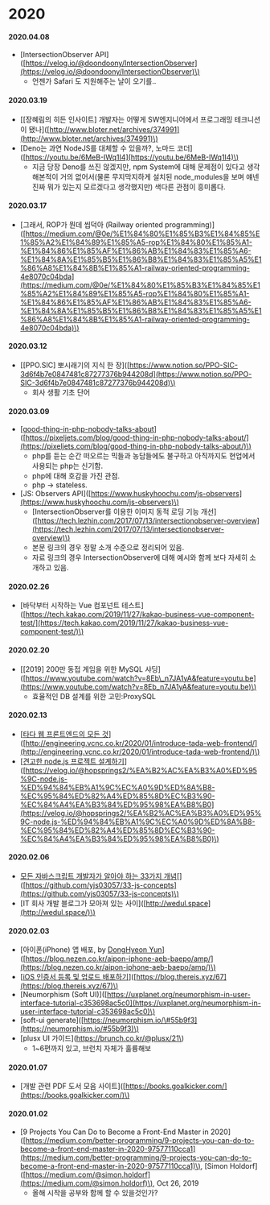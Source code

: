 # 2020

#### 2020.04.08

* \[IntersectionObserver API\]\([https://velog.io/@doondoony/IntersectionObserver](https://velog.io/@doondoony/IntersectionObserver)\)
  * 언젠가 Safari 도 지원해주는 날이 오기를..

#### 2020.03.19

* \[\[장혜림의 히든 인사이트\] 개발자는 어떻게 SW엔지니어에서 프로그래밍 테크니션이 됐나\]\([http://www.bloter.net/archives/374991](http://www.bloter.net/archives/374991)\)
* \[Deno는 과연 NodeJS를 대체할 수 있을까?, 노마드 코더\]\([https://youtu.be/6MeB-IWq1I4](https://youtu.be/6MeB-IWq1I4)\)
  * 지금 당장 Deno를 쓰진 않겠지만, npm System에 대해 문제점이 있다고 생각해본적이 거의 없어서\(물론 무지막지하게 설치된 node\_modules을 보며 얘넨 진짜 뭐가 있는지 모르겠다고 생각했지만\) 색다른 관점이 흥미롭다.

#### 2020.03.17

* \[그래서, ROP가 뭔데 씹덕아 \(Railway oriented programming\)\]\([https://medium.com/@0e/%E1%84%80%E1%85%B3%E1%84%85%E1%85%A2%E1%84%89%E1%85%A5-rop%E1%84%80%E1%85%A1-%E1%84%86%E1%85%AF%E1%86%AB%E1%84%83%E1%85%A6-%E1%84%8A%E1%85%B5%E1%86%B8%E1%84%83%E1%85%A5%E1%86%A8%E1%84%8B%E1%85%A1-railway-oriented-programming-4e8070c04bda](https://medium.com/@0e/%E1%84%80%E1%85%B3%E1%84%85%E1%85%A2%E1%84%89%E1%85%A5-rop%E1%84%80%E1%85%A1-%E1%84%86%E1%85%AF%E1%86%AB%E1%84%83%E1%85%A6-%E1%84%8A%E1%85%B5%E1%86%B8%E1%84%83%E1%85%A5%E1%86%A8%E1%84%8B%E1%85%A1-railway-oriented-programming-4e8070c04bda)\)

#### 2020.03.12

* \[\[PPO.SIC\] 뽀시래기의 지식 한 장\]\([https://www.notion.so/PPO-SIC-3d6f4b7e0847481c87277376b944208d](https://www.notion.so/PPO-SIC-3d6f4b7e0847481c87277376b944208d)\)
  * 회사 생활 기초 단어

#### 2020.03.09

* \[[good-thing-in-php-nobody-talks-about](https://pixeljets.com/blog/good-thing-in-php-nobody-talks-about/)\]\([https://pixeljets.com/blog/good-thing-in-php-nobody-talks-about/](https://pixeljets.com/blog/good-thing-in-php-nobody-talks-about/)\)
  * php를 듣는 순간 떠오르는 믹들과 농담들에도 불구하고 아직까지도 현업에서 사용되는 php는 신기함.
  * php에 대해 호감을 가진 관점.
  * php -&gt; stateless.
* \[JS: Observers API\]\([https://www.huskyhoochu.com/js-observers](https://www.huskyhoochu.com/js-observers)\)
  * \[IntersectionObserver를 이용한 이미지 동적 로딩 기능 개선\]\([https://tech.lezhin.com/2017/07/13/intersectionobserver-overview](https://tech.lezhin.com/2017/07/13/intersectionobserver-overview)\)
  * 본문 링크의 경우 정말 소개 수준으로 정리되어 있음.
  * 자료 링크의 경우 IntersectionObserver에 대해 예시와 함께 보다 자세히 소개하고 있음.

#### 2020.02.26

* \[바닥부터 시작하는 Vue 컴포넌트 테스트\]\([https://tech.kakao.com/2019/11/27/kakao-business-vue-component-test/](https://tech.kakao.com/2019/11/27/kakao-business-vue-component-test/)\)

#### 2020.02.20

* \[\[2019\] 200만 동접 게임을 위한 MySQL 샤딩\]\([https://www.youtube.com/watch?v=8Eb\_n7JA1yA&feature=youtu.be](https://www.youtube.com/watch?v=8Eb_n7JA1yA&feature=youtu.be)\)
  * 효율적인 DB 설계를 위한 고민:ProxySQL

#### 2020.02.13

* \[[타다 웹 프론트엔드의 모든 것](http://engineering.vcnc.co.kr/2020/01/introduce-tada-web-frontend/)\]\([http://engineering.vcnc.co.kr/2020/01/introduce-tada-web-frontend/](http://engineering.vcnc.co.kr/2020/01/introduce-tada-web-frontend/)\)
* \[[견고한 node.js 프로젝트 설계하기](https://velog.io/@hopsprings2/%EA%B2%AC%EA%B3%A0%ED%95%9C-node.js-%ED%94%84%EB%A1%9C%EC%A0%9D%ED%8A%B8-%EC%95%84%ED%82%A4%ED%85%8D%EC%B3%90-%EC%84%A4%EA%B3%84%ED%95%98%EA%B8%B0)\]\([https://velog.io/@hopsprings2/%EA%B2%AC%EA%B3%A0%ED%95%9C-node.js-%ED%94%84%EB%A1%9C%EC%A0%9D%ED%8A%B8-%EC%95%84%ED%82%A4%ED%85%8D%EC%B3%90-%EC%84%A4%EA%B3%84%ED%95%98%EA%B8%B0](https://velog.io/@hopsprings2/%EA%B2%AC%EA%B3%A0%ED%95%9C-node.js-%ED%94%84%EB%A1%9C%EC%A0%9D%ED%8A%B8-%EC%95%84%ED%82%A4%ED%85%8D%EC%B3%90-%EC%84%A4%EA%B3%84%ED%95%98%EA%B8%B0)\)

#### 2020.02.06

* [모든 자바스크립트 개발자가 알아야 하는 33가지 개념](https://github.com/yjs03057/33-js-concepts)\[\]\([https://github.com/yjs03057/33-js-concepts](https://github.com/yjs03057/33-js-concepts)\)
* \[IT 회사 개발 블로그가 모아져 있는 사이\]\([http://wedul.space](http://wedul.space/)\)

#### 2020.02.03

* \[아이폰\(iPhone\) 앱 배포, by [DongHyeon Yun](https://blog.nezen.co.kr/author/donghyeon/)\]\([https://blog.nezen.co.kr/aipon-iphone-aeb-baepo/amp/](https://blog.nezen.co.kr/aipon-iphone-aeb-baepo/amp/)\)
* \[[iOS 인증서 등록 및 업로드 배포하기](https://blog.thereis.xyz/67)\]\([https://blog.thereis.xyz/67](https://blog.thereis.xyz/67)\)
* \[Neumorphism \(Soft UI\)\]\([https://uxplanet.org/neumorphism-in-user-interface-tutorial-c353698ac5c0](https://uxplanet.org/neumorphism-in-user-interface-tutorial-c353698ac5c0)\)
* \[soft-ui generate\]\([https://neumorphism.io/\#55b9f3](https://neumorphism.io/#55b9f3)\)
* \[plusx UI 가이드\]\(https://brunch.co.kr/@plusx/21\)
  * 1~6편까지 있고, 브런치 자체가 훌륭해보

#### 2020.01.07

* \[개발 관련 PDF 도서 모음 사이트\]\([https://books.goalkicker.com/](https://books.goalkicker.com/)\) 

#### 2020.01.02

* \[9 Projects You Can Do to Become a Front-End Master in 2020\]\([https://medium.com/better-programming/9-projects-you-can-do-to-become-a-front-end-master-in-2020-97577110cca1](https://medium.com/better-programming/9-projects-you-can-do-to-become-a-front-end-master-in-2020-97577110cca1)\), \[Simon Holdorf\]\([https://medium.com/@simon.holdorf](https://medium.com/@simon.holdorf)\), Oct 26, 2019
  * 올해 시작을 공부와 함께 할 수 있을것인가?


